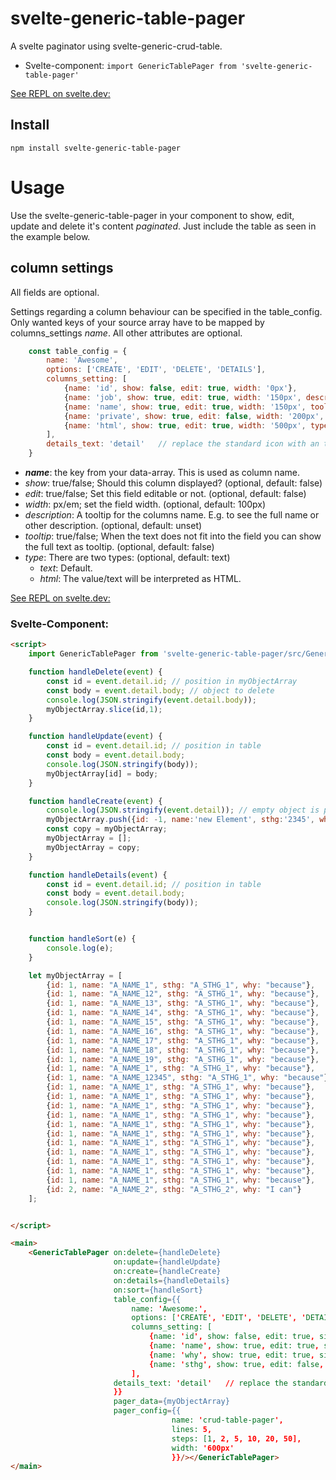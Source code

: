 # svelte-generic-table-pager

A svelte paginator using svelte-generic-crud-table.

- Svelte-component: `import GenericTablePager from 'svelte-generic-table-pager'`

[See REPL on svelte.dev:](https://svelte.dev/repl/b81c81da687c432fa407bb6bbd1a1713?version=3.38.2 "Example")

## Install

```
npm install svelte-generic-table-pager
```

# Usage
Use the svelte-generic-table-pager in your component to show, edit, update and delete it's content *paginated*.
Just include the table as seen in the example below.

## column settings
All fields are optional.

Settings regarding a column behaviour can be specified in the table_config.
Only wanted keys of your source array have to be mapped by columns_settings *name*. All other attributes are optional.
```js
    const table_config = {
        name: 'Awesome',
        options: ['CREATE', 'EDIT', 'DELETE', 'DETAILS'],
        columns_setting: [
            {name: 'id', show: false, edit: true, width: '0px'},
            {name: 'job', show: true, edit: true, width: '150px', description: 'The job'},
            {name: 'name', show: true, edit: true, width: '150px', tooltip: true},
            {name: 'private', show: true, edit: false, width: '200px', description: 'your things', tooltip: true},
            {name: 'html', show: true, edit: true, width: '500px', type: 'html', description: 'You can use HTML', tooltip: true}
        ],
        details_text: 'detail'   // replace the standard icon with an text-link
    }
```
- <b>*name*</b>: the key from your data-array. This is used as column name.
- *show*: true/false; Should this column displayed? (optional, default: false)
- *edit*: true/false; Set this field editable or not. (optional, default: false)
- *width*: px/em; set the field width.  (optional, default: 100px)
- *description*: A tooltip for the columns name. E.g. to see the full name or other description.  (optional, default: unset)
- *tooltip*: true/false; When the text does not fit into the field you can show the full text as tooltip.  (optional, default: false)
- *type*: There are two types:  (optional, default: text)
    - *text*: Default.
    - *html*: The value/text will be interpreted as HTML.

[See REPL on svelte.dev:](https://svelte.dev/repl/b81c81da687c432fa407bb6bbd1a1713?version=3.38.2 "Example")

###  Svelte-Component:
```html
<script>
    import GenericTablePager from 'svelte-generic-table-pager/src/GenericTablePager.svelte'

    function handleDelete(event) {
        const id = event.detail.id; // position in myObjectArray
        const body = event.detail.body; // object to delete
        console.log(JSON.stringify(event.detail.body));
        myObjectArray.slice(id,1);
    }

    function handleUpdate(event) {
        const id = event.detail.id; // position in table
        const body = event.detail.body;
        console.log(JSON.stringify(body));
        myObjectArray[id] = body;
    }

    function handleCreate(event) {
        console.log(JSON.stringify(event.detail)); // empty object is passed by now
        myObjectArray.push({id: -1, name:'new Element', sthg:'2345', why:'1234'})
        const copy = myObjectArray;
        myObjectArray = [];
        myObjectArray = copy;
    }

    function handleDetails(event) {
        const id = event.detail.id; // position in table
        const body = event.detail.body;
        console.log(JSON.stringify(body));
    }


    function handleSort(e) {
        console.log(e);
    }

    let myObjectArray = [
        {id: 1, name: "A_NAME_1", sthg: "A_STHG_1", why: "because"},
        {id: 1, name: "A_NAME_12", sthg: "A_STHG_1", why: "because"},
        {id: 1, name: "A_NAME_13", sthg: "A_STHG_1", why: "because"},
        {id: 1, name: "A_NAME_14", sthg: "A_STHG_1", why: "because"},
        {id: 1, name: "A_NAME_15", sthg: "A_STHG_1", why: "because"},
        {id: 1, name: "A_NAME_16", sthg: "A_STHG_1", why: "because"},
        {id: 1, name: "A_NAME_17", sthg: "A_STHG_1", why: "because"},
        {id: 1, name: "A_NAME_18", sthg: "A_STHG_1", why: "because"},
        {id: 1, name: "A_NAME_19", sthg: "A_STHG_1", why: "because"},
        {id: 1, name: "A_NAME_1", sthg: "A_STHG_1", why: "because"},
        {id: 1, name: "A_NAME_12345", sthg: "A_STHG_1", why: "because"},
        {id: 1, name: "A_NAME_1", sthg: "A_STHG_1", why: "because"},
        {id: 1, name: "A_NAME_1", sthg: "A_STHG_1", why: "because"},
        {id: 1, name: "A_NAME_1", sthg: "A_STHG_1", why: "because"},
        {id: 1, name: "A_NAME_1", sthg: "A_STHG_1", why: "because"},
        {id: 1, name: "A_NAME_1", sthg: "A_STHG_1", why: "because"},
        {id: 1, name: "A_NAME_1", sthg: "A_STHG_1", why: "because"},
        {id: 1, name: "A_NAME_1", sthg: "A_STHG_1", why: "because"},
        {id: 1, name: "A_NAME_1", sthg: "A_STHG_1", why: "because"},
        {id: 1, name: "A_NAME_1", sthg: "A_STHG_1", why: "because"},
        {id: 1, name: "A_NAME_1", sthg: "A_STHG_1", why: "because"},
        {id: 1, name: "A_NAME_1", sthg: "A_STHG_1", why: "because"},
        {id: 2, name: "A_NAME_2", sthg: "A_STHG_2", why: "I can"}
    ];


</script>

<main>
    <GenericTablePager on:delete={handleDelete}
                       on:update={handleUpdate}
                       on:create={handleCreate}
                       on:details={handleDetails}
                       on:sort={handleSort}
                       table_config={{
                           name: 'Awesome:',
                           options: ['CREATE', 'EDIT', 'DELETE', 'DETAILS'],
                           columns_setting: [
                               {name: 'id', show: false, edit: true, size: '200px'},
                               {name: 'name', show: true, edit: true, size: '200px'},
                               {name: 'why', show: true, edit: true, size: '200px'},
                               {name: 'sthg', show: true, edit: false, size: '200px'}
                           ],
                       details_text: 'detail'   // replace the standard icon with an text-link
                       }}
                       pager_data={myObjectArray}
                       pager_config={{
                                    name: 'crud-table-pager',
                                    lines: 5,
                                    steps: [1, 2, 5, 10, 20, 50],
                                    width: '600px'
                                    }}/></GenericTablePager>
</main>
```
